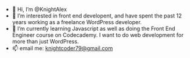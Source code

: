 - 👋 Hi, I’m @KnightAlex
- 👀 I’m interested in front end developent, and have spent the past 12 years working as a freelance WordPress developer.
- 🌱 I’m currently learning Javascript as well as doing the Front End Engineer course on Codecademy. I want to do web development for more than just WordPress.
- 📫 email me: knightcoder79@gmail.com

<!---
KnightAlex/KnightAlex is a ✨ special ✨ repository because its `README.md` (this file) appears on your GitHub profile.
You can click the Preview link to take a look at your changes.
--->
